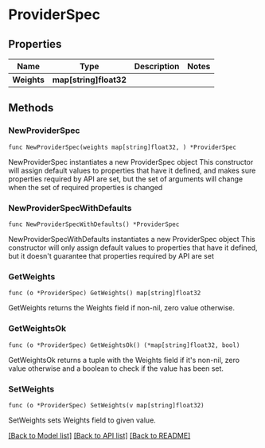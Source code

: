 # ProviderSpec

## Properties

Name | Type | Description | Notes
------------ | ------------- | ------------- | -------------
**Weights** | **map[string]float32** |  | 

## Methods

### NewProviderSpec

`func NewProviderSpec(weights map[string]float32, ) *ProviderSpec`

NewProviderSpec instantiates a new ProviderSpec object
This constructor will assign default values to properties that have it defined,
and makes sure properties required by API are set, but the set of arguments
will change when the set of required properties is changed

### NewProviderSpecWithDefaults

`func NewProviderSpecWithDefaults() *ProviderSpec`

NewProviderSpecWithDefaults instantiates a new ProviderSpec object
This constructor will only assign default values to properties that have it defined,
but it doesn't guarantee that properties required by API are set

### GetWeights

`func (o *ProviderSpec) GetWeights() map[string]float32`

GetWeights returns the Weights field if non-nil, zero value otherwise.

### GetWeightsOk

`func (o *ProviderSpec) GetWeightsOk() (*map[string]float32, bool)`

GetWeightsOk returns a tuple with the Weights field if it's non-nil, zero value otherwise
and a boolean to check if the value has been set.

### SetWeights

`func (o *ProviderSpec) SetWeights(v map[string]float32)`

SetWeights sets Weights field to given value.



[[Back to Model list]](../README.md#documentation-for-models) [[Back to API list]](../README.md#documentation-for-api-endpoints) [[Back to README]](../README.md)


